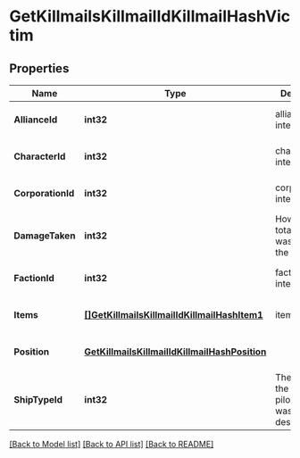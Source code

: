 # GetKillmailsKillmailIdKillmailHashVictim

## Properties
Name | Type | Description | Notes
------------ | ------------- | ------------- | -------------
**AllianceId** | **int32** | alliance_id integer | [optional] [default to null]
**CharacterId** | **int32** | character_id integer | [optional] [default to null]
**CorporationId** | **int32** | corporation_id integer | [optional] [default to null]
**DamageTaken** | **int32** | How much total damage was taken by the victim  | [default to null]
**FactionId** | **int32** | faction_id integer | [optional] [default to null]
**Items** | [**[]GetKillmailsKillmailIdKillmailHashItem1**](get_killmails_killmail_id_killmail_hash_item_1.md) | items array | [optional] [default to null]
**Position** | [**GetKillmailsKillmailIdKillmailHashPosition**](get_killmails_killmail_id_killmail_hash_position.md) |  | [optional] [default to null]
**ShipTypeId** | **int32** | The ship that the victim was piloting and was destroyed  | [default to null]

[[Back to Model list]](../README.md#documentation-for-models) [[Back to API list]](../README.md#documentation-for-api-endpoints) [[Back to README]](../README.md)


